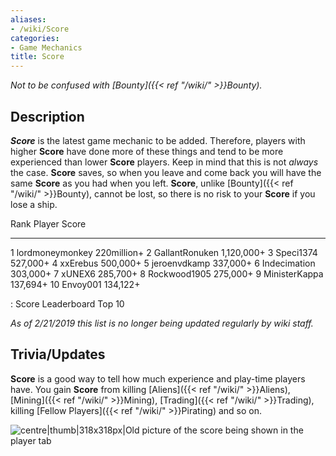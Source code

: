```yaml
---
aliases:
- /wiki/Score
categories:
- Game Mechanics
title: Score
---
```


_Not to be confused with [Bounty]({{< ref "/wiki/" >}}Bounty)._

## Description

**_Score_** is the latest game mechanic to be added. Therefore, players with higher **Score** have done more of these things and tend to be more experienced than lower **Score** players. Keep in mind that this is not _always_ the case. **Score** saves, so when you leave and come back you will have the same **Score** as you had when you left. **Score**, unlike [Bounty]({{< ref "/wiki/" >}}Bounty), cannot be lost, so there is no risk to your **Score** if you lose a ship.

<div class="jcConfig" style="display: none;">

template  = Template:CalculatorAttempt
form      = loyaltyCalcForm
result    = loyaltyCalcResult
param     = loy|Target Loyalty|42|int|1-100
param     = cLoy|Concurrent Loyalty|1|int|1-99

</div>
<div id="loyaltyCalcResult">

Rank Player Score

---

1 lordmoneymonkey 220million+ 2 GallantRonuken 1,120,000+ 3 Speci1374 527,000+ 4 xxErebus 500,000+ 5 jeroenvdkamp 337,000+ 6 Indecimation 303,000+ 7 xUNEX6 285,700+ 8 Rockwood1905 275,000+ 9 MinisterKappa 137,694+ 10 Envoy001 134,122+

: Score Leaderboard Top 10

_As of 2/21/2019 this list is no longer being updated regularly by wiki staff._

</div>

## Trivia/Updates

**Score** is a good way to tell how much experience and play-time players have. You gain **Score** from killing [Aliens]({{< ref "/wiki/" >}}Aliens), [Mining]({{< ref "/wiki/" >}}Mining), [Trading]({{< ref "/wiki/" >}}Trading), killing [Fellow Players]({{< ref "/wiki/" >}}Pirating) and so on.

![centre|thumb|318x318px|Old picture of the score being shown in the
player
tab](Unknown-0.png "centre|thumb|318x318px|Old picture of the score being shown in the player tab")
